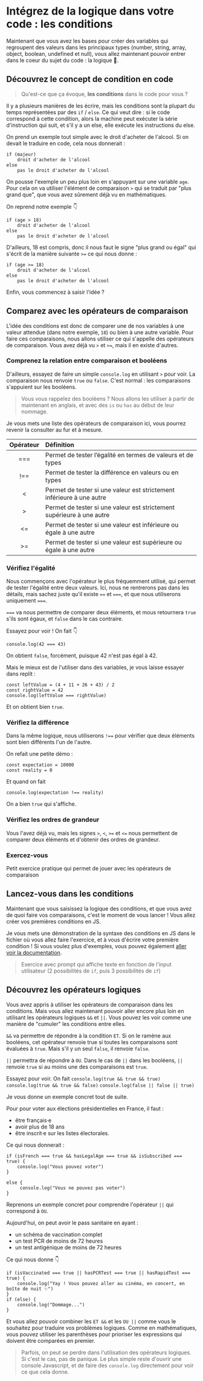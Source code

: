 # Intégrez de la logique dans votre code : les conditions 

Maintenant que vous avez les bases pour créer des variables qui regroupent des valeurs dans les principaux types (number, string, array, object, boolean, undefined et null), vous allez maintenant pouvoir entrer dans le coeur du sujet du code : la logique 🧠.

## Découvrez le concept de condition en code

> Qu'est-ce que ça évoque, **les conditions** dans le code pour vous ?

Il y a plusieurs manières de les écrire, mais les conditions sont la plupart du temps représentées par des `if` / `else`. Ce qui veut dire : si le code correspond à cette condition, alors la machine peut exécuter la série d'instruction qui suit, et s'il y a un else, elle exécute les instructions du else. 

On prend un exemple tout simple avec le droit d'acheter de l'alcool. Si on devait le traduire en code, cela nous donnerait :

```
if (majeur)
    droit d'acheter de l'alcool
else
    pas le droit d'acheter de l'alcool
```

On pousse l'exemple un peu plus loin en s'appuyant sur une variable `age`. Pour cela on va utiliser l'élément de comparaison `>` qui se traduit par "plus grand que", que vous avez sûrement déjà vu en mathématiques.

On reprend notre exemple 👇
```
if (age > 18)
    droit d'acheter de l'alcool
else
    pas le droit d'acheter de l'alcool
```

D'ailleurs, 18 est compris, donc il nous faut le signe "plus grand ou égal" qui s'écrit de la manière suivante `>=` ce qui nous donne : 
```
if (age >= 18)
    droit d'acheter de l'alcool
else
    pas le droit d'acheter de l'alcool
```

Enfin, vous commencez à saisir l'idée ? 

## Comparez avec les opérateurs de comparaison

L'idée des conditions est donc de comparer une de nos variables à une valeur attendue (dans notre exemple, `18`) ou bien à une autre variable. Pour faire ces comparaisons, nous allons utiliser ce qui s'appelle des opérateurs de comparaison. Vous avez déjà vu `>` et `>=`, mais il en existe d'autres.

### Comprenez la relation entre comparaison et booléens
D'ailleurs, essayez de faire un simple `console.log` en utilisant `>` pour voir.
La comparaison nous renvoie `true` ou `false`. 
C'est normal : les comparaisons s'appuient sur les booléens.

> Vous vous rappelez des booléens ? Nous allons les utiliser à partir de maintenant en anglais, et avec des `is` ou `has` au début de leur nommage.

Je vous mets une liste des opérateurs de comparaison ici, vous pourrez revenir la consulter au fur et à mesure.

Opérateur | Définition
:-: |:- 
===	| Permet de tester l’égalité en termes de valeurs et de types
!==	| Permet de tester la différence en valeurs ou en types
<	| Permet de tester si une valeur est strictement inférieure à une autre
\>	| Permet de tester si une valeur est strictement supérieure à une autre
<=	| Permet de tester si une valeur est inférieure ou égale à une autre
\>=	| Permet de tester si une valeur est supérieure ou égale à une autre


### Vérifiez l'égalité

Nous commençons avec l'opérateur le plus fréquemment utilisé, qui permet de tester l'égalité entre deux valeurs. Ici, nous ne rentrerons pas dans les détails, mais sachez juste qu'il existe `==` et `===`, et que nous utiliserons uniquement `===`.

`===` va nous permettre de comparer deux éléments, et mous retournera `true` s'ils sont égaux, et `false` dans le cas contraire.

Essayez pour voir ! On fait 👇
```
console.log(42 === 43)
```
On obtient `false`, forcément, puisque 42 n'est pas égal à 42.

Mais le mieux est de l'utiliser dans des variables, je vous laisse essayer dans replit :
```
const leftValue = (4 + 11 + 26 + 43) / 2
const rightValue = 42
console.log(leftValue === rightValue)
```

Et on obtient bien `true`.

### Vérifiez la différence

Dans la même logique, nous utiliserons `!==` pour vérifier que deux éléments sont bien différents l'un de l'autre.

On refait une petite démo :
```
const expectation = 10000
const reality = 0
```

Et quand on fait 

```
console.log(expectation !== reality)
```

On a bien `true` qui s'affiche.


### Vérifiez les ordres de grandeur

Vous l'avez déjà vu, mais les signes `>`, `<`, `>=` et  `<=` nous permettent de comparer deux éléments et d'obtenir des ordres de grandeur.

### Exercez-vous

Petit exercice pratique qui permet de jouer avec les opérateurs de comparaison

## Lancez-vous dans les conditions

Maintenant que vous saisissez la logique des conditions, et que vous avez de quoi faire vos comparaisons, c'est le moment de vous lancer ! Vous allez créer vos premières conditions en JS.

Je vous mets une démonstration de la syntaxe des conditions en JS dans le fichier où vous allez faire l'exercice, et à vous d'écrire votre première condition ! Si vous voulez plus d'exemples, vous pouvez également [aller voir la documentation](https://developer.mozilla.org/fr/docs/Web/JavaScript/Reference/Statements/if...else).

> Exercice avec prompt qui affiche texte en fonction de l'input utilisateur (2 possibilités de `if`, puis 3 possibilités de `if`)


## Découvrez les opérateurs logiques

Vous avez appris à utiliser les opérateurs de comparaison dans les conditions. Mais vous allez maintenant pouvoir aller encore plus loin en utilisant les opérateurs logiques `&&` et `||`. Vous pouvez les voir comme une manière de "cumuler" les conditions entre elles.

`&&` va permettre de répondre à la condition `ET`.
Si on le ramène aux booléens, cet opérateur renvoie true si toutes les comparaisons sont évaluées à `true`. Mais s'il y un seul `false`, il renvoie `false`.

`||` permettra de répondre à `OU`.
Dans le cas de `||` dans les booléens, `||` renvoie `true` si au moins une des comparaisons est `true`.

Essayez pour voir. On fait
`console.log(true && true && true)`
`console.log(true && true && false)`
`console.log(false || false || true)`

Je vous donne un exemple concret tout de suite.

Pour pour voter aux élections présidentielles en France, il faut :
- être français·e
- avoir plus de 18 ans
- être inscrit·e sur les listes électorales.

Ce qui nous donnerait :
```
if (isFrench === true && hasLegalAge === true && isSubscribed === true) {
    console.log("Vous pouvez voter")
}

else {
     console.log("Vous ne pouvez pas voter")
}
```

Reprenons un exemple concret pour comprendre l'opérateur `||` qui correspond à `OU`.

Aujourd'hui, on peut avoir le pass sanitaire en ayant :
- un schéma de vaccination complet
- un test PCR de moins de 72 heures
- un test antigénique de moins de 72 heures

Ce qui nous donne 👇
```
if (isVaccinated === true || hasPCRTest === true || hasRapidTest === true) {
    console.log("Yay ! Vous pouvez aller au cinéma, en concert, en boîte de nuit ✨")
}
if (else) {
    console.log("Dommage...")
}
```

Et vous allez pouvoir combiner les `ET &&` et les `OU ||` comme vous le souhaitez pour traduire vos problèmes logiques. Comme en mathématiques, vous pouvez utiliser les parenthèses pour prioriser les expressions qui doivent être comparées en premier.

> Parfois, on peut se perdre dans l'utilisation des opérateurs logiques. Si c'est le cas, pas de panique. Le plus simple reste d'ouvrir une console Javascript, et de faire des `console.log` directement pour voir ce que cela donne.
